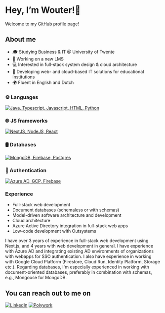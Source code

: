 # Hey, I’m Wouter!👋
Welcome to my GitHub profile page!

## About me
- 🎓 Studying Business & IT @ University of Twente
- 🎯 Working on a new LMS
- 💻 Interested in full-stack system design & cloud architecture
- 🏫 Developing web- and cloud-based IT solutions for educational institutions
- 🌍 Fluent in English and Dutch

### ⚙️ Languages
[![Java, Typescript, Javascript, HTML, Python](https://skillicons.dev/icons?i=java,ts,js,html,py)](https://skillicons.dev)  

### 🌐 JS frameworks
[![NextJS, NodeJS, React](https://skillicons.dev/icons?i=next,nodejs,react)](https://skillicons.dev)  

### 🛢 Databases
[![MongoDB, Firebase, Postgres](https://skillicons.dev/icons?i=mongodb,firebase,postgres)](https://skillicons.dev)  

### 🔑 Authentication
[![Azure AD, GCP, Firebase](https://skillicons.dev/icons?i=azure,gcp,firebase)](https://skillicons.dev)  

### Experience
- Full-stack web development
- Document databases (schemaless or with schemas)
- Model-driven software architecture and development
- Cloud architecture
- Azure Active Directory integration in full-stack web apps
- Low-code development with Outsystems

I have over 3 years of experience in full-stack web development using Next.js, and 4 years with web development in general. I have experience with Azure AD and integrating existing AD environments of organizations with webapps for SSO authentication. I also have experience in working with Google Cloud Platform (Firestore, Cloud Run, Identity Platform, Storage etc.). Regarding databases, I'm especially experienced in working with document-oriented databases, preferably in combination with schemas, e.g., Mongoose for MongoDB.


## You can reach out to me on
<a href="https://www.linkedin.com/in/wouter-deen/" target="_blank">![LinkedIn](https://img.shields.io/badge/linkedin-%230077B5.svg?style=for-the-badge&logo=linkedin&logoColor=white)</a> <a href="https://www.polywork.com/wouterdeen" target="_blank">![Polywork](https://img.shields.io/badge/Polywork-543DE0?style=for-the-badge&logo=polywork&logoColor=black)</a>
